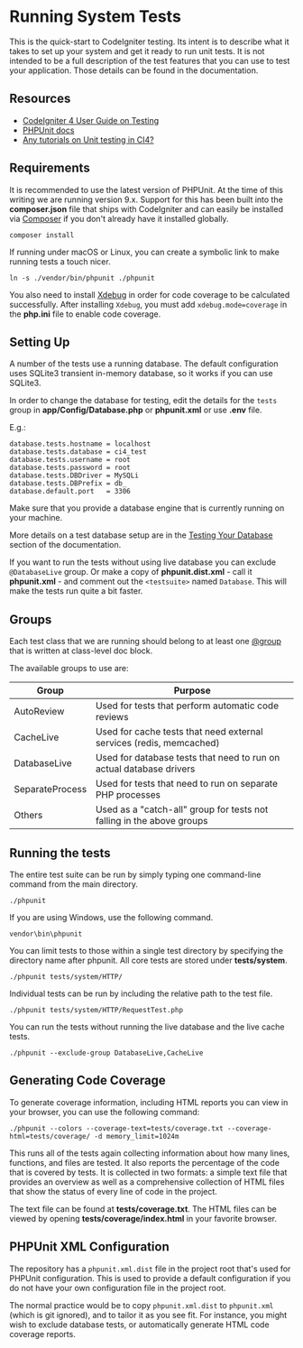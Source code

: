 # Running System Tests

This is the quick-start to CodeIgniter testing. Its intent is to describe what
it takes to set up your system and get it ready to run unit tests.
It is not intended to be a full description of the test features that you can
use to test your application. Those details can be found in the documentation.

## Resources

* [CodeIgniter 4 User Guide on Testing](https://codeigniter4.github.io/userguide/testing/index.html)
* [PHPUnit docs](https://phpunit.de/documentation.html)
* [Any tutorials on Unit testing in CI4?](https://forum.codeigniter.com/showthread.php?tid=81830)

## Requirements

It is recommended to use the latest version of PHPUnit. At the time of this
writing we are running version 9.x. Support for this has been built into the
**composer.json** file that ships with CodeIgniter and can easily be installed
via [Composer](https://getcomposer.org/) if you don't already have it installed globally.

```console
composer install
```

If running under macOS or Linux, you can create a symbolic link to make running tests a touch nicer.

```console
ln -s ./vendor/bin/phpunit ./phpunit
```

You also need to install [Xdebug](https://xdebug.org/docs/install) in order
for code coverage to be calculated successfully. After installing `Xdebug`, you must
add `xdebug.mode=coverage` in the **php.ini** file to enable code coverage.

## Setting Up

A number of the tests use a running database.
The default configuration uses SQLite3 transient in-memory database, so it works if you can use SQLite3.

In order to change the database for testing, edit the details for the `tests` group in
**app/Config/Database.php** or **phpunit.xml** or use **.env** file.

E.g.:
```
database.tests.hostname = localhost
database.tests.database = ci4_test
database.tests.username = root
database.tests.password = root
database.tests.DBDriver = MySQLi
database.tests.DBPrefix = db_
database.default.port   = 3306
```

Make sure that you provide a database engine that is currently running on your machine.

More details on a test database setup are in the
[Testing Your Database](https://codeigniter4.github.io/CodeIgniter4/testing/database.html) section of the documentation.

If you want to run the tests without using live database you can
exclude `@DatabaseLive` group. Or make a copy of **phpunit.dist.xml** -
call it **phpunit.xml** - and comment out the `<testsuite>` named `Database`. This will make
the tests run quite a bit faster.

## Groups

Each test class that we are running should belong to at least one
[@group](https://phpunit.readthedocs.io/en/9.5/annotations.html#group) that is written at class-level
doc block.

The available groups to use are:

| Group           | Purpose                                                               |
| --------------- | --------------------------------------------------------------------- |
| AutoReview      | Used for tests that perform automatic code reviews                    |
| CacheLive       | Used for cache tests that need external services (redis, memcached)   |
| DatabaseLive    | Used for database tests that need to run on actual database drivers   |
| SeparateProcess | Used for tests that need to run on separate PHP processes             |
| Others          | Used as a "catch-all" group for tests not falling in the above groups |

## Running the tests

The entire test suite can be run by simply typing one command-line command from the main directory.

```console
./phpunit
```

If you are using Windows, use the following command.

```console
vendor\bin\phpunit
```

You can limit tests to those within a single test directory by specifying the
directory name after phpunit. All core tests are stored under **tests/system**.

```console
./phpunit tests/system/HTTP/
```

Individual tests can be run by including the relative path to the test file.

```console
./phpunit tests/system/HTTP/RequestTest.php
```

You can run the tests without running the live database and the live cache tests.

```console
./phpunit --exclude-group DatabaseLive,CacheLive
```

## Generating Code Coverage

To generate coverage information, including HTML reports you can view in your browser,
you can use the following command:

```console
./phpunit --colors --coverage-text=tests/coverage.txt --coverage-html=tests/coverage/ -d memory_limit=1024m
```

This runs all of the tests again collecting information about how many lines,
functions, and files are tested. It also reports the percentage of the code that is covered by tests.
It is collected in two formats: a simple text file that provides an overview as well
as a comprehensive collection of HTML files that show the status of every line of code in the project.

The text file can be found at **tests/coverage.txt**.
The HTML files can be viewed by opening **tests/coverage/index.html** in your favorite browser.

## PHPUnit XML Configuration

The repository has a ``phpunit.xml.dist`` file in the project root that's used for
PHPUnit configuration. This is used to provide a default configuration if you
do not have your own configuration file in the project root.

The normal practice would be to copy ``phpunit.xml.dist`` to ``phpunit.xml``
(which is git ignored), and to tailor it as you see fit.
For instance, you might wish to exclude database tests, or automatically generate
HTML code coverage reports.
